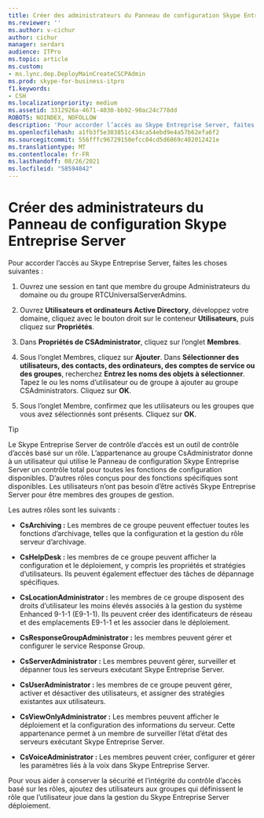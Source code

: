 ```yaml
---
title: Créer des administrateurs du Panneau de configuration Skype Entreprise Server
ms.reviewer: ''
ms.author: v-cichur
author: cichur
manager: serdars
audience: ITPro
ms.topic: article
ms.custom:
- ms.lync.dep.DeployMainCreateCSCPAdmin
ms.prod: skype-for-business-itpro
f1.keywords:
- CSH
ms.localizationpriority: medium
ms.assetid: 3312926a-4671-4030-bb92-90ac24c778dd
ROBOTS: NOINDEX, NOFOLLOW
description: 'Pour accorder l’accès au Skype Entreprise Server, faites les choses suivantes :'
ms.openlocfilehash: a1fb3f5e303851c434ca54ebd9e4a57b62efa6f2
ms.sourcegitcommit: 556fffc96729150efcc04cd5d6069c402012421e
ms.translationtype: MT
ms.contentlocale: fr-FR
ms.lasthandoff: 08/26/2021
ms.locfileid: "58594042"
---
```

# <a name="create-skype-for-business-server-control-panel-administrators"></a>Créer des administrateurs du Panneau de configuration Skype Entreprise Server
 
Pour accorder l’accès au Skype Entreprise Server, faites les choses suivantes :
  
1. Ouvrez une session en tant que membre du groupe Administrateurs du domaine ou du groupe RTCUniversalServerAdmins.
    
2. Ouvrez **Utilisateurs et ordinateurs Active Directory**, développez votre domaine, cliquez avec le bouton droit sur le conteneur **Utilisateurs**, puis cliquez sur **Propriétés**.
    
3. Dans **Propriétés de CSAdministrator**, cliquez sur l’onglet **Membres**.
    
4. Sous l’onglet Membres, cliquez sur **Ajouter**. Dans **Sélectionner des utilisateurs, des contacts, des ordinateurs, des comptes de service ou des groupes**, recherchez **Entrez les noms des objets à sélectionner**. Tapez le ou les noms d’utilisateur ou de groupe à ajouter au groupe CSAdministrators. Cliquez sur **OK**.
    
5. Sous l’onglet Membre, confirmez que les utilisateurs ou les groupes que vous avez sélectionnés sont présents. Cliquez sur **OK**.
    
> [!TIP]
> Le Skype Entreprise Server de contrôle d’accès est un outil de contrôle d’accès basé sur un rôle. L’appartenance au groupe CsAdministrator donne à un utilisateur qui utilise le Panneau de configuration Skype Entreprise Server un contrôle total pour toutes les fonctions de configuration disponibles. D’autres rôles conçus pour des fonctions spécifiques sont disponibles. Les utilisateurs n’ont pas besoin d’être activés Skype Entreprise Server pour être membres des groupes de gestion. 
  
Les autres rôles sont les suivants :
  
- **CsArchiving :** Les membres de ce groupe peuvent effectuer toutes les fonctions d’archivage, telles que la configuration et la gestion du rôle serveur d’archivage.
    
- **CsHelpDesk :** les membres de ce groupe peuvent afficher la configuration et le déploiement, y compris les propriétés et stratégies d’utilisateurs. Ils peuvent également effectuer des tâches de dépannage spécifiques.
    
- **CsLocationAdministrator :** les membres de ce groupe disposent des droits d’utilisateur les moins élevés associés à la gestion du système Enhanced 9-1-1 (E9-1-1). Ils peuvent créer des identificateurs de réseau et des emplacements E9-1-1 et les associer dans le déploiement.
    
- **CsResponseGroupAdministrator :** les membres peuvent gérer et configurer le service Response Group.
    
- **CsServerAdministrator :** Les membres peuvent gérer, surveiller et dépanner tous les serveurs exécutant Skype Entreprise Server.
    
- **CsUserAdministrator :** les membres de ce groupe peuvent gérer, activer et désactiver des utilisateurs, et assigner des stratégies existantes aux utilisateurs.
    
- **CsViewOnlyAdministrator :** Les membres peuvent afficher le déploiement et la configuration des informations du serveur. Cette appartenance permet à un membre de surveiller l’état d’état des serveurs exécutant Skype Entreprise Server.
    
- **CsVoiceAdministrator :** Les membres peuvent créer, configurer et gérer les paramètres liés à la voix dans Skype Entreprise Server.
    
Pour vous aider à conserver la sécurité et l’intégrité du contrôle d’accès basé sur les rôles, ajoutez des utilisateurs aux groupes qui définissent le rôle que l’utilisateur joue dans la gestion du Skype Entreprise Server déploiement.
  

